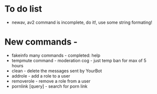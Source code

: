 # To do list
+ newav, av2 command is incomplete, do it!, use some string formating!

# New commands - 
+ fakeinfo many commands - completed: help
+ tempmute command - moderation cog - just temp ban for max of 5 hours
+ clean - delete the messages sent by YourBot
+ addrole -  add a role to a user
+ removerole - remove a role from a user
+ pornlink [query] - search for porn link


